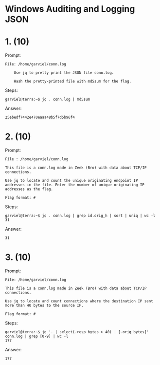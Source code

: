 # Windows Auditing and Logging JSON

# 1. (10)
Prompt:
```
File: /home/garviel/conn.log

    Use jq to pretty print the JSON file conn.log.

    Hash the pretty-printed file with md5sum for the flag.
```

Steps:
```
garviel@terra:~$ jq . conn.log | md5sum
```

Answer:
```
25ebedf7442e470eaaa48b5f7d5b96f4
```

# 2. (10)
Prompt:
```
File : /home/garviel/conn.log

This file is a conn.log made in Zeek (Bro) with data about TCP/IP connections.

Use jq to locate and count the unique originating endpoint IP addresses in the file. Enter the number of unique originating IP addresses as the flag.

Flag format: #
```

Steps:
```
garviel@terra:~$ jq . conn.log | grep id.orig_h | sort | uniq | wc -l
31
```

Answer:
```
31
```

# 3. (10)
Prompt:
```
File: /home/garviel/conn.log

This file is a conn.log made in Zeek (Bro) with data about TCP/IP connections.

Use jq to locate and count connections where the destination IP sent more than 40 bytes to the source IP.

Flag format: #
```

Steps:
```
garviel@terra:~$ jq '. | select(.resp_bytes > 40) | [.orig_bytes]' conn.log | grep [0-9] | wc -l     
177
```

Answer:
```
177
```
